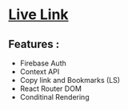 # [Live Link ](https://dragonnews-51fa9.web.app/)
## Features : 
- Firebase Auth
- Context API
- Copy link and Bookmarks (LS)
- React Router DOM
- Conditinal Rendering